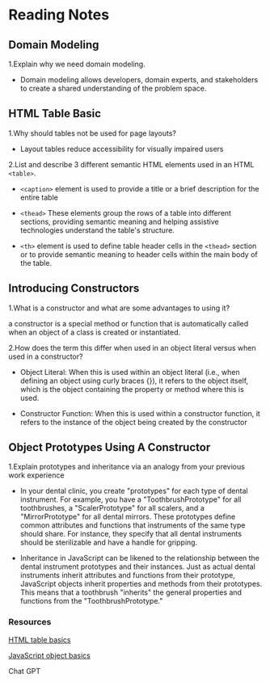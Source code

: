 # Reading Notes

## Domain Modeling

1.Explain why we need domain modeling.

* Domain modeling allows developers, domain experts, and stakeholders to create a shared understanding of the problem space.

## HTML Table Basic

1.Why should tables not be used for page layouts?

* Layout tables reduce accessibility for visually impaired users

2.List and describe 3 different semantic HTML elements used in an HTML `<table>`.

* `<caption>` element is used to provide a title or a brief description for the entire table

* `<thead>` These elements group the rows of a table into different sections, providing semantic meaning and helping assistive technologies understand the table's structure.

* `<th>` element is used to define table header cells in the `<thead>` section or to provide semantic meaning to header cells within the main body of the table.

## Introducing Constructors

1.What is a constructor and what are some advantages to using it?

 a constructor is a special method or function that is automatically called when an object of a class is created or instantiated. 

2.How does the term this differ when used in an object literal versus when used in a constructor?

* Object Literal:
When this is used within an object literal (i.e., when defining an object using curly braces {}), it refers to the object itself, which is the object containing the property or method where this is used.

* Constructor Function:
When this is used within a constructor function, it refers to the instance of the object being created by the constructor

## Object Prototypes Using A Constructor

1.Explain prototypes and inheritance via an analogy from your previous work experience

* In your dental clinic, you create "prototypes" for each type of dental instrument. For example, you have a "ToothbrushPrototype" for all toothbrushes, a "ScalerPrototype" for all scalers, and a "MirrorPrototype" for all dental mirrors. These prototypes define common attributes and functions that instruments of the same type should share. For instance, they specify that all dental instruments should be sterilizable and have a handle for gripping.

* Inheritance in JavaScript can be likened to the relationship between the dental instrument prototypes and their instances. Just as actual dental instruments inherit attributes and functions from their prototype, JavaScript objects inherit properties and methods from their prototypes. This means that a toothbrush "inherits" the general properties and functions from the "ToothbrushPrototype."

### Resources

[HTML table basics](https://developer.mozilla.org/en-US/docs/Learn/HTML/Tables/Basics)

[JavaScript object basics](https://developer.mozilla.org/en-US/docs/Learn/JavaScript/Objects/Basics#introducing_constructors)

Chat GPT

